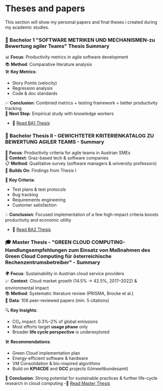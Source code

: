 # Theses and papers
This section will show my personal papers and final theses i created during my academic studies. 

### 📘 Bachelor 1 "SOFTWARE METRIKEN UND MECHANISMEN-zu Bewertung agiler Teams" Thesis Summary

📊 **Focus**: Productivity metrics in agile software development  
📚 **Method**: Comparative literature analysis  
🛠️ **Key Metrics**:  
- Story Points (velocity)  
- Regression analysis  
- Code & doc standards  

✅ **Conclusion**: Combined metrics + testing framework = better productivity tracking  
🔬 **Next Step**: Empirical study with knowledge workers
- 📄 [Read BA1 Thesis](./BA1_Harald_Beier.pdf)

### 📘 Bachelor Thesis II - GEWICHTETER KRITERIENKATALOG ZU BEWERTUNG AGILER TEAMS - Summary

🏢 **Focus**: Productivity criteria for agile teams in Austrian SMEs  
📍 **Context**: Graz-based tech & software companies  
📋 **Method**: Qualitative survey (software managers & university professors)  
🧩 **Builds On**: Findings from Thesis I  

🎯 **Key Criteria**:  
- Test plans & test protocols  
- Bug tracking  
- Requirements engineering  
- Customer satisfaction  

💡 **Conclusion**: Focused implementation of a few high-impact criteria boosts productivity and economic utility
- 📄 [Read BA2 Thesis](./BA2_Beier_Harald.pdf)

### 🎓 Master Thesis - "GREEN CLOUD COMPUTING-Handlungsempfehlungen zum Einsatz von Maßnahmen des Green Cloud Computing für österreichische Rechenzentrumsbetreiber" - Summary

🌍 **Focus**: Sustainability in Austrian cloud service providers  
📈 **Context**: Cloud market growth (14.5% → 42.5%, 2017–2022) & environmental impact  
📚 **Method**: Systematic literature review (PRISMA, Brocke et al.)  
📑 **Data**: 106 peer-reviewed papers (min. 5 citations)

🔍 **Key Insights**:  
- CO₂ impact: 0.3%–2% of global emissions  
- Most efforts target **usage phase** only  
- Broader **life cycle perspective** is underexplored  

🛠️ **Recommendations**:  
- Green Cloud implementation plan  
- Energy-efficient software & hardware  
- VM Consolidation & bio-inspired algorithms  
- Build on **KPI4CDE** and **GCC** projects (Umweltbundesamt)

📌 **Conclusion**: Strong potential for sustainable practices & further life-cycle research in cloud computing
-📄 [Read Master Thesis](./MA_Beier_Harald.pdf)
